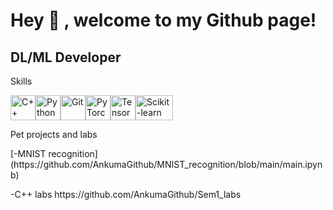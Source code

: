  Hey 👋 , welcome to my Github page!
=======================

DL/ML Developer
---------------

Skills 
<p align="left">
<a href="https://docs.microsoft.com/en-us/cpp/?view=msvc-170" target="_blank" rel="noreferrer"><img src="https://raw.githubusercontent.com/danielcranney/readme-generator/main/public/icons/skills/cplusplus-colored.svg" width="40" height="40" alt="C++" /></a><a href="https://www.python.org/" target="_blank" rel="noreferrer"><img src="https://raw.githubusercontent.com/danielcranney/readme-generator/main/public/icons/skills/python-colored.svg" width="40" height="40" alt="Python" /></a><a href="https://git-scm.com/" target="_blank" rel="noreferrer"><img src="https://raw.githubusercontent.com/danielcranney/readme-generator/main/public/icons/skills/git-colored.svg" width="40" height="40" alt="Git" /></a><a href="https://pytorch.org/" target="_blank" rel="noreferrer"><img src="https://raw.githubusercontent.com/danielcranney/readme-generator/main/public/icons/skills/pytorch-colored.svg" width="40" height="40" alt="PyTorch" /></a><a href="https://www.tensorflow.org/" target="_blank" rel="noreferrer"><img src="https://raw.githubusercontent.com/danielcranney/readme-generator/main/public/icons/skills/tensorflow-colored.svg" width="40" height="40" alt="TensorFlow" /></a><a href="https://scikit-learn.org/" target="_blank" rel="noreferrer"><img src="https://github.com/scikit-learn/scikit-learn/blob/main/doc/logos/scikit-learn-logo.png" width="60" height="40" alt="Scikit-learn" /></a>
                    </p>
Pet projects and labs
<p align="left">
<p align="left">
[-MNIST recognition](https://github.com/AnkumaGithub/MNIST_recognition/blob/main/main.ipynb)
<p align="left">
-C++ labs https://github.com/AnkumaGithub/Sem1_labs
